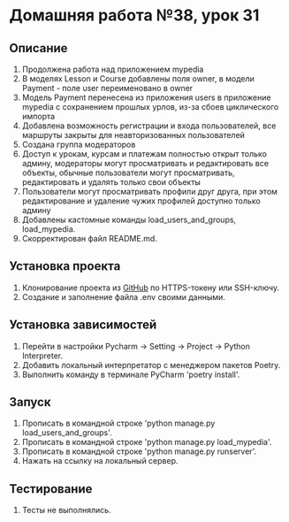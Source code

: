 # Домашняя работа №38, урок 31

## Описание
1. Продолжена работа над приложением mypedia
2. В моделях Lesson и Course добавлены поля owner, в модели Payment - поле user переименовано в owner
3. Модель Payment перенесена из приложения users в приложение mypedia с сохранением прошлых урлов, из-за сбоев циклического импорта
4. Добавлена возможность регистрации и входа пользователей, все маршруты закрыты для неавторизованных пользователей 
5. Создана группа модераторов 
6. Доступ к урокам, курсам и платежам полностью открыт только админу, модераторы могут просматривать и редактировать все объекты, обычные пользователи могут просматривать, редактировать и удалять только свои объекты
7. Пользователи могут просматривать профили друг друга, при этом редактирование и удаление чужих профилей доступно только админу 
8. Добавлены кастомные команды load_users_and_groups, load_mypedia. 
9. Скорректирован файл README.md.

## Установка проекта
1. Клонирование проекта из [GitHub](https://github.com/yolarus/homework_31) по HTTPS-токену или SSH-ключу.
2. Создание и заполнение файла .env своими данными.

## Установка зависимостей
1. Перейти в настройки Pycharm -> Setting -> Project -> Python Interpreter.
2. Добавить локальный интерпретатор с менеджером пакетов Poetry.
3. Выполнить команду в терминале PyCharm 'poetry install'.

## Запуск
1. Прописать в командной строке 'python manage.py load_users_and_groups'.
2. Прописать в командной строке 'python manage.py load_mypedia'. 
3. Прописать в командной строке 'python manage.py runserver'. 
4. Нажать на ссылку на локальный сервер.

## Тестирование
1. Тесты не выполнялись.